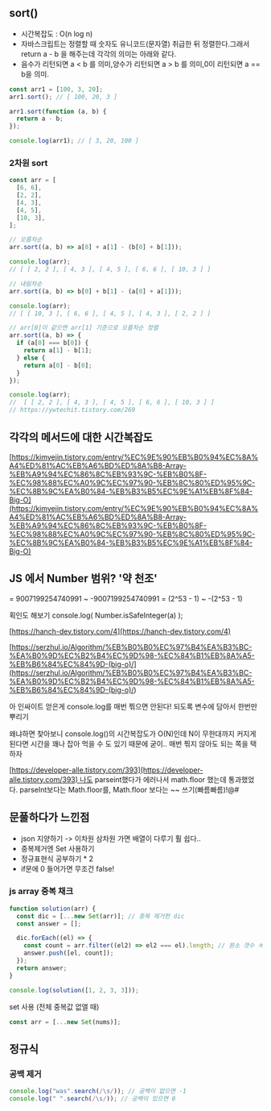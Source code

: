 ## sort()

- 시간복잡도 : O(n log n)
- 자바스크립트는 정렬할 때 숫자도 유니코드(문자열) 취급한 뒤 정렬한다.그래서 return a - b 을 해주는데 각각의 의미는 아래와 같다.
- 음수가 리턴되면 a < b 를 의미,양수가 리턴되면 a > b 를 의미,0이 리턴되면 a == b을 의미.

```jsx
const arr1 = [100, 3, 20];
arr1.sort(); // [ 100, 20, 3 ]

arr1.sort(function (a, b) {
  return a - b;
});

console.log(arr1); // [ 3, 20, 100 ]
```

### 2차원 sort

```jsx
const arr = [
  [6, 6],
  [2, 2],
  [4, 3],
  [4, 5],
  [10, 3],
];

// 오름차순
arr.sort((a, b) => a[0] + a[1] - (b[0] + b[1]));

console.log(arr);
// [ [ 2, 2 ], [ 4, 3 ], [ 4, 5 ], [ 6, 6 ], [ 10, 3 ] ]

// 내림차순
arr.sort((a, b) => b[0] + b[1] - (a[0] + a[1]));

console.log(arr);
// [ [ 10, 3 ], [ 6, 6 ], [ 4, 5 ], [ 4, 3 ], [ 2, 2 ] ]

// arr[0]이 같으면 arr[1] 기준으로 오름차순 정렬
arr.sort((a, b) => {
  if (a[0] === b[0]) {
    return a[1] - b[1];
  } else {
    return a[0] - b[0];
  }
});

console.log(arr);
//  [ [ 2, 2 ], [ 4, 3 ], [ 4, 5 ], [ 6, 6 ], [ 10, 3 ] ]
// https://ywtechit.tistory.com/269
```

## 각각의 메서드에 대한 시간복잡도

[https://kimyejin.tistory.com/entry/%EC%9E%90%EB%B0%94%EC%8A%A4%ED%81%AC%EB%A6%BD%ED%8A%B8-Array-%EB%A9%94%EC%86%8C%EB%93%9C-%EB%B0%8F-%EC%98%88%EC%A0%9C%EC%97%90-%EB%8C%80%ED%95%9C-%EC%8B%9C%EA%B0%84-%EB%B3%B5%EC%9E%A1%EB%8F%84-Big-O](https://kimyejin.tistory.com/entry/%EC%9E%90%EB%B0%94%EC%8A%A4%ED%81%AC%EB%A6%BD%ED%8A%B8-Array-%EB%A9%94%EC%86%8C%EB%93%9C-%EB%B0%8F-%EC%98%88%EC%A0%9C%EC%97%90-%EB%8C%80%ED%95%9C-%EC%8B%9C%EA%B0%84-%EB%B3%B5%EC%9E%A1%EB%8F%84-Big-O)

## JS 에서 Number 범위? '약 천조'

= 9007199254740991 ~ -9007199254740991 = (2^53 - 1) ~ -(2^53 - 1)

획인도 해보기 console.log( Number.isSafeInteger(a) );

[https://hanch-dev.tistory.com/4](https://hanch-dev.tistory.com/4)

[https://serzhul.io/Algorithm/%EB%B0%B0%EC%97%B4%EA%B3%BC-%EA%B0%9D%EC%B2%B4%EC%9D%98-%EC%84%B1%EB%8A%A5-%EB%B6%84%EC%84%9D-(big-o)/](<https://serzhul.io/Algorithm/%EB%B0%B0%EC%97%B4%EA%B3%BC-%EA%B0%9D%EC%B2%B4%EC%9D%98-%EC%84%B1%EB%8A%A5-%EB%B6%84%EC%84%9D-(big-o)/>)

아 인싸이트 얻은게 console.log를 매번 찎으면 안된다! 되도록 변수에 담아서 한번만 뿌리기

왜냐하면 찾아보니 console.log()의 시간복잡도가 O(N)인데 N이 무한대까지 커지게 된다면 시간을 꽤나 잡아 먹을 수 도 있기 때문에 굳이.. 매번 찎지 않아도 되는 쪽을 택하자

[https://developer-alle.tistory.com/393](https://developer-alle.tistory.com/393) 나도 parseint했다가 에러나서 math.floor 했는데 통과했었다. parseInt보다는 Math.floor를, Math.floor 보다는 ~~ 쓰기(빠름빠름)!@#

## 문풀하다가 느낀점

- json 지양하기 -> 이차원 삼차원 가면 배열이 다루기 훨 쉽다..
- 중복제거엔 Set 사용하기
- 정규표현식 공부하기 \* 2
- if문에 0 들어가면 무조건 false!

### js array 중복 채크

```jsx
function solution(arr) {
  const dic = [...new Set(arr)]; // 중복 제거한 dic
  const answer = [];

  dic.forEach((el) => {
    const count = arr.filter((el2) => el2 === el).length; // 원소 갯수 세기
    answer.push([el, count]);
  });
  return answer;
}

console.log(solution([1, 2, 3, 3]));
```

set 사용 (전체 중복값 없앨 때)

```jsx
const arr = [...new Set(nums)];
```

## 정규식

### 공백 제거

```jsx
console.log("was".search(/\s/)); // 공백이 없으면 -1
console.log(" ".search(/\s/)); // 공백이 있으면 0
```
